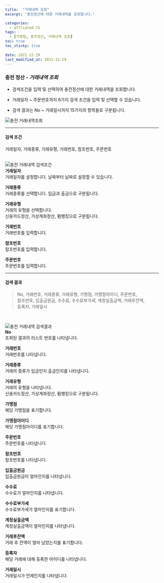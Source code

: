 ```yaml
---
title:  "거래내역 조회"
excerpt: "충전정산에 대한 거래내역을 조회합니다."

categories:
  - affliated CS
tags:
  - [가맹점, 충전정산, 거래내역 조회]
toc: true
toc_sticky: true
 
date: 2021-12-29
last_modified_at: 2021-12-29
---
```

### 충전 정산 - *거래내역 조회*
- 검색조건을 입력 및 선택하여 충전정산에 대한 거래내역을 조회합니다.

- 거래일자 ~ 주문번호까지 6가지 검색 조건을 입력 및 선택할 수 있습니다.

- 검색 결과는 No ~ 거래일시까지 15가지의 항목들로 구분됩니다.

![충전 거래내역조회](https://user-images.githubusercontent.com/95394003/147639719-34267411-da15-465b-bddf-5bfb7215ae0f.jpeg)
<br>

---

#### 검색 조건
거래일자, 거래종류, 거래유형, 거래번호, 참조번호, 주문번호<br>
<br>

![충전 거래내역 검색조건](https://user-images.githubusercontent.com/95394003/147639724-24b85cf5-5d37-4427-b7a3-10a4974da596.jpeg)<br>
**거래일자**<br>
거래일자를 설정합니다. 날짜부터 날짜로 설정할 수 있습니다.

**거래종류**<br>
거래종류를 선택합니다. 입금과 출금으로 구분됩니다.

**거래유형**<br>
거래의 유형을 선택합니다.<br>신용카드정산, 가상계좌정산, 펌뱅킹으로 구분됩니다.

**거래번호**<br>
거래번호를 입력합니다.

**참조번호**<br>
참조번호를 입력합니다.

**주문번호**<br>
주문번호를 입력합니다.
<br>

---

#### 검색 결과
>No, 거래번호, 거래종류, 거래유형, 가맹점, 가맹점아이디, 주문번호,<br>참조번호, 입출금원금, 수수료, 수수료부가세, 계정실출금액, 거래후잔액,<br>등록자, 거래일시<br>
<br>

![충전 거래내역 검색결과](https://user-images.githubusercontent.com/95394003/147639729-7a8e162f-3f1e-47e8-a873-339542ce1a27.jpeg)<br>
**No**<br>
조회된 결과의 리스트 번호를 나타냅니다.

**거래번호**<br>
거래번호를 나타냅니다.

**거래종류**<br>
거래의 종류가 입금인지 출금인지를 나타냅니다.

**거래유형**<br>
거래의 유형을 나타냅니다.<br>
신용카드정산, 가상계좌정산, 펌뱅킹으로 구분됩니다.

**가맹점**<br>
해당 가맹점을 표기합니다.

**가맹점아이디**<br>
해당 가맹점아이디를 표기합니다.

**주문번호**<br>
주문번호를 나타냅니다.

**참조번호**<br>
참조번호를 나타냅니다.

**입출금원금**<br>
입출금원금이 얼마인지를 나타냅니다.

**수수료**<br>
수수료가 얼마인지를 나타냅니다.

**수수료부가세**<br>
수수료부가세가 얼마인지를 표기합니다.

**계정실출금액**<br>
계정실출금액이 얼마인지를 나타냅니다.

**거래후잔액**<br>
거래 후 잔액이 얼마 남았는지를 표기합니다.

**등록자**<br>
해당 거래에 대해 등록한 아이디를 나타냅니다.

**거래일시**<br>
거래일시가 언제인지를 나타냅니다.


